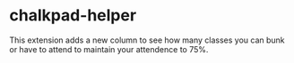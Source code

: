 # chalkpad-helper
This extension adds a new column to see how many classes you can bunk or have to attend to maintain your attendence to 75%.
